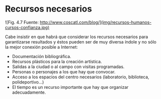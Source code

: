 
# Recursos necesarios
![Fig. 4.7 Fuente: http://www.coscatl.com/blog/](img/recursos-humanos-cursos-confianza.jpg)

Cabe insistir en que habrá que considerar los recursos necesarios para garantizarse resultados y éstos pueden ser de muy diversa índole y no sólo la mejor conexión posible a Internet:

- Documentación bibliográfica.
- Recursos plásticos para la creación artística.
- Salidas a la ciudad o al campo con visitas programadas.
- Personas o personajes a los que hay que convocar.
- Acceso a los espacios del centro necesarios (laboratorio, biblioteca, polideportivo...)
- El tiempo es un recurso importante que hay que organizar adecuadamente.